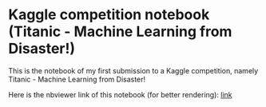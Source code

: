 # Kaggle competition notebook (Titanic - Machine Learning from Disaster!)
This is the notebook of my first submission to a Kaggle competition, namely Titanic - Machine Learning from Disaster!

Here is the nbviewer link of this notebook (for better rendering): [link](https://nbviewer.org/github/Izem0/titanic-predictions/blob/main/titanic-predictions.ipynb)
